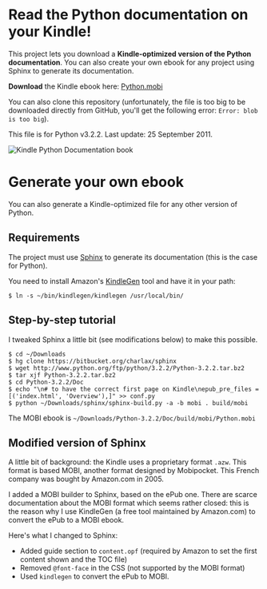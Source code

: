 Read the Python documentation on your Kindle!
=============================================

This project lets you download a **Kindle-optimized version of the Python documentation**. You can also create your own ebook for any project using Sphinx to generate its documentation.

**Download** the Kindle ebook here:  [Python.mobi](http://min.us/mpw85Fw3E)

You can also clone this repository (unfortunately, the file is too big to be downloaded directly from GitHub, you'll get the following error: `Error: blob is too big`).

This file is for Python v3.2.2. Last update: 25 September 2011.

![Kindle Python Documentation book](https://github.com/charlax/Python-Documentation-Kindle/raw/master/img/Kindle-Python-Documentation.png)

Generate your own ebook
=======================

You can also generate a Kindle-optimized file for any other version of Python.

Requirements
------------

The project must use [Sphinx](http://sphinx.pocoo.org/) to generate its documentation (this is the case for Python).

You need to install Amazon's [KindleGen](http://www.amazon.com/gp/feature.html?ie=UTF8&docId=1000234621) tool and have it in your path:

	$ ln -s ~/bin/kindlegen/kindlegen /usr/local/bin/

Step-by-step tutorial
---------------------

I tweaked Sphinx a little bit (see modifications below) to make this possible.

	$ cd ~/Downloads
	$ hg clone https://bitbucket.org/charlax/sphinx
	$ wget http://www.python.org/ftp/python/3.2.2/Python-3.2.2.tar.bz2
	$ tar xjf Python-3.2.2.tar.bz2
	$ cd Python-3.2.2/Doc
	$ echo "\n# to have the correct first page on Kindle\nepub_pre_files = [('index.html', 'Overview'),]" >> conf.py
	$ python ~/Downloads/sphinx/sphinx-build.py -a -b mobi . build/mobi

The MOBI ebook is `~/Downloads/Python-3.2.2/Doc/build/mobi/Python.mobi`

Modified version of Sphinx
--------------------------

A little bit of background: the Kindle uses a proprietary format `.azw`. This format is based MOBI, another format designed by Mobipocket. This French company was bought by Amazon.com in 2005.

I added a MOBI builder to Sphinx, based on the ePub one. There are scarce documentation about the MOBI format which seems rather closed: this is the reason why I use KindleGen (a free tool maintained by Amazon.com) to convert the ePub to a MOBI ebook.

Here's what I changed to Sphinx:

* Added guide section to `content.opf` (required by Amazon to set the first content shown and the TOC file)
* Removed `@font-face` in the CSS (not supported by the MOBI format)
* Used `kindlegen` to convert the ePub to MOBI.